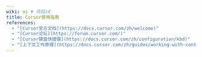 ```yaml
---
wiki: ai # 项目id
title: Cursor使用指南
references:
  - "[Cursor官方文档](https://docs.cursor.com/zh/welcome)"
  - "[Cursor论坛](https://forum.cursor.com/)"
  - "[Cursor键盘快捷键](https://docs.cursor.com/zh/configuration/kbd)"
  - "[上下文工作原理](https://docs.cursor.com/zh/guides/working-with-context)"
---
```

